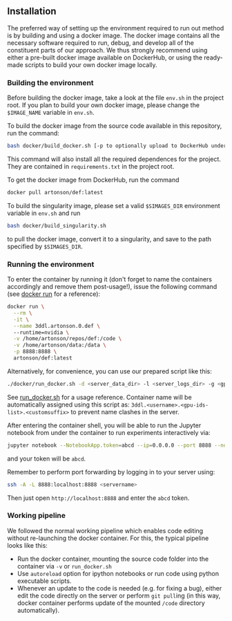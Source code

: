 
## Installation

The preferred way of setting up the environment required to run out method
is by building and using a docker image. The docker image contains all the 
necessary software required to run, debug, and develop all of the 
constituent parts of our approach. We thus strongly recommend using
either a pre-built docker image available on DockerHub, or using the 
ready-made scripts to build your own docker image locally.


### Building the environment
Before building the docker image, take a look at the file `env.sh` in the 
project root. If you plan to build your own docker image, please change 
the `$IMAGE_NAME` variable in `env.sh`.

To build the docker image from the source code available in this repository,
run the command:
```bash
bash docker/build_docker.sh [-p to optionally upload to DockerHub under your username]
```
This command will also install all the required dependences for the project. They are contained
in `requirements.txt` in the project root.

To get the docker image from DockerHub, run the command
```bash
docker pull artonson/def:latest
```

To build the singularity image, please set a valid `$SIMAGES_DIR`
environment variable in `env.sh` and run
```bash
bash docker/build_singularity.sh
```
to pull the docker image, convert it to a singularity, and save
to the path specified by `$SIMAGES_DIR`. 


### Running the environment 

To enter the container by running it (don't forget to name the containers 
accordingly and remove them post-usage!), issue the following command
(see [docker run](https://docs.docker.com/engine/reference/run/) for a reference):
```bash
docker run \
  --rm \
  -it \
  --name 3ddl.artonson.0.def \ 
  --runtime=nvidia \
  -v /home/artonson/repos/def:/code \
  -v /home/artonson/data:/data \
  -p 8888:8888 \
  artonson/def:latest
```
Alternatively, for convenience, you can use our prepared script like this: 
```bash
./docker/run_docker.sh -d <server_data_dir> -l <server_logs_dir> -g <gpu-indexes>
```
See [run_docker.sh](docker/run_docker.sh) for a usage reference. 
Container name will be automatically assigned using this script as: 
`3ddl.<username>.<gpu-ids-list>.<customsuffix>` to prevent name clashes in the server.

After entering the container shell, you will be able to run the Jupyter notebook 
from under the container to run experiments interactively via:
```bash
jupyter notebook --NotebookApp.token=abcd --ip=0.0.0.0 --port 8888 --no-browser
```
and your token will be `abcd`.

Remember to perform port forwarding by logging in to your server using:
```bash
ssh -A -L 8888:localhost:8888 <servername>
```
Then just open `http://localhost:8888` and enter the `abcd` token.


### Working pipeline 

We followed the normal working pipeline which enables code editing 
without re-launching the docker container. For this, the typical pipeline 
looks like this:
 * Run the docker container, mounting the source code folder
into the container via `-v` or `run_docker.sh`
 * Use `autoreload` option for ipython notebooks or run code
using python executable scripts. 
 * Whenever an update to the code is needed (e.g. for fixing a bug),
either edit the code directly on the server or perform `git pull`ing
(in this way, docker container performs update of the mounted `/code`
directory automatically). 
